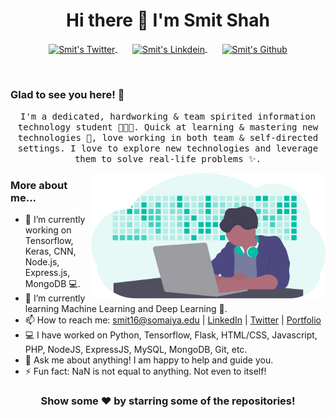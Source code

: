 <h1 align="center">Hi there 👋 I'm Smit Shah<br></h1>
  <p align="center">
      <a href="https://twitter.px;com/Smitsms16">
        <img align="center" alt="Smit's Twitter" width="22px" src="https://cdn.jsdelivr.net/npm/simple-icons@v3/icons/twitter.svg" />
      </a>&nbsp;&nbsp;&nbsp;&nbsp;&nbsp;
      <a href="https://linkedin.com/in/smit-m-shah">
        <img align="center" alt="Smit's Linkdein" width="22px" src="https://cdn.jsdelivr.net/npm/simple-icons@v3/icons/linkedin.svg"/>
      </a>&nbsp;&nbsp;&nbsp;&nbsp;&nbsp;
      <a href="https://github.com/smit-sms">
        <img align="center" alt="Smit's Github" width="22px" src="https://cdn.jsdelivr.net/npm/simple-icons@v3/icons/github.svg" />
      </a>
 	</p>
<br />

### Glad to see you here! 🤩

<p align="center">
  <samp>
    I'm a dedicated, hardworking & team spirited information technology student 👨🏻‍💻. Quick at learning & mastering new technologies 🚀, love working in both team & self-directed settings. I love to explore new technologies and leverage them to solve real-life problems ✨.
  </samp>
</p>

<img align="right" height="200" width="375" alt="" src="https://github.com/smit-sms/smit-sms/blob/master/img.svg" />

### More about me...

- 🔭 I’m currently working on Tensorflow, Keras, CNN, Node.js, Express.js, MongoDB 💻.
- 🌱 I’m currently learning Machine Learning and Deep Learning 🚀.
- 📫 How to reach me: [smit16@somaiya.edu](mailto:smit16@somaiya.edu) | [LinkedIn](https://linkedin.com/in/smit-m-shah) | [Twitter](https://twitter.com/Smitsms16) | [Portfolio](https://smit-sms.github.io/)
- 💻 I have worked on Python, Tensorflow, Flask, HTML/CSS, Javascript, PHP, NodeJS, ExpressJS, MySQL, MongoDB, Git, etc.
- 💬 Ask me about anything! I am happy to help and guide you.
- ⚡ Fun fact: NaN is not equal to anything. Not even to itself!

<h3 align="center">Show some ❤️ by starring some of the repositories!</h3>

